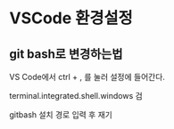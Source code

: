 # VSCode 환경설정

## git bash로 변경하는법

VS Code에서 ctrl + , 를 눌러 설정에 들어간다.

terminal.integrated.shell.windows 검

gitbash 설치 경로 입력 후 재기

